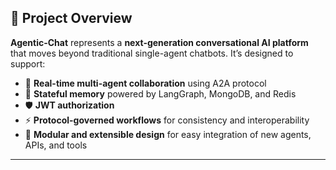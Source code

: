 ## 🌟 Project Overview

**Agentic-Chat** represents a **next-generation conversational AI platform** that moves beyond traditional single-agent chatbots. It’s designed to support:

- 🤝 **Real-time multi-agent collaboration** using A2A protocol  
- 🧠 **Stateful memory** powered by LangGraph, MongoDB, and Redis  
- 🛡️ **JWT authorization**  
- ⚡ **Protocol-governed workflows** for consistency and interoperability  
- 🔗 **Modular and extensible design** for easy integration of new agents, APIs, and tools  
---